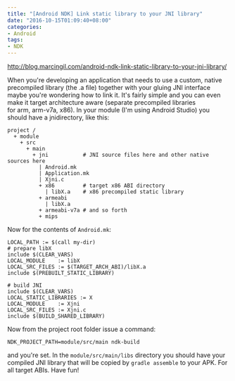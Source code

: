 ```yaml
---
title: "[Android NDK] Link static library to your JNI library"
date: "2016-10-15T01:09:40+08:00"
categories:
- Android
tags:
- NDK
---
```


http://blog.marcingil.com/android-ndk-link-static-library-to-your-jni-library/

When you're developing an application that needs to use a custom, native precompiled library (the .a file) together with your gluing JNI interface maybe you're wondering how to link it.
It's fairly simple and you can even make it target architecture aware (separate precompiled libraries for arm, arm-v7a, x86).
In your module (I'm using Android Studio) you should have a jnidirectory, like this:

    project /
      + module
        + src
          + main
            + jni           # JNI source files here and other native sources here
              | Android.mk
              | Application.mk
              | Xjni.c
              + x86         # target x86 ABI directory
                | libX.a    # x86 precompiled static library
              + armeabi
                | libX.a
              + armeabi-v7a # and so forth
              + mips
              
Now for the contents of `Android.mk`:

    LOCAL_PATH := $(call my-dir)
    # prepare libX
    include $(CLEAR_VARS)
    LOCAL_MODULE    := libX
    LOCAL_SRC_FILES := $(TARGET_ARCH_ABI)/libX.a
    include $(PREBUILT_STATIC_LIBRARY)

    # build JNI
    include $(CLEAR_VARS)
    LOCAL_STATIC_LIBRARIES := X
    LOCAL_MODULE    := Xjni
    LOCAL_SRC_FILES := Xjni.c
    include $(BUILD_SHARED_LIBRARY)
    
Now from the project root folder issue a command:

    NDK_PROJECT_PATH=module/src/main ndk-build 
    
and you're set. In the `module/src/main/libs` directory you should have your compiled JNI library that will be copied by `gradle assemble` to your APK. For all target ABIs.
Have fun!
